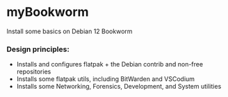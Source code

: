 # myBookworm
Install some basics on Debian 12 Bookworm


### Design principles:
  - Installs and configures flatpak + the Debian contrib and non-free repositories
  - Installs some flatpak utils, including BitWarden and VSCodium
  - Installs some Networking, Forensics, Development, and System utilities
